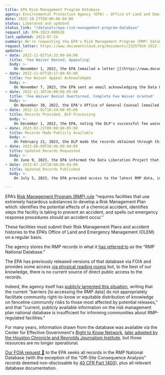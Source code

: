 ```yaml
---
title: EPA Risk Management Program Database
agency: Environmental Protection Agency (EPA) ▹ Office of Land and Emergency Management (OLEM)
date: 2022-10-27T00:00:00-04:00
status: Liberated and updated
status_link: "/datasets/epa-risk-management-program-database"
request_id: EPA-2023-000538
last_updated: 2023-07-24
summary: We're requesting the EPA's Risk Management Program (RMP) database, which contains risk management plans and accident histories submitted by "facilities that use extremely hazardous substances."
request_letter: https://www.documentcloud.org/documents/23257934-2022-10-27-epaolem-rmp-foia-request
updates:
- date: 2022-11-01T14:33:00-04:00
  title: 'Fee Waiver Denied, Appealing'
  body: >-
    On November 1, 2022, the EPA [emailed a letter 📄](https://www.documentcloud.org/documents/23258159-2022-11-01-epa-2023-000538-fee-waiver-denial-lette) denying the Data Liberation Project's request for a fee waiver, on the grounds that "[y]our justification did not detail the informative value of the requested records and what would be shared for an increased public understanding." The Data Liberation Project [submitted an appeal of this decision 📄](https://www.documentcloud.org/documents/23258160-2022-11-01-appeal-of-fee-waiver-denial), supplying additional detail on those questions, later the same day via email.
- date: 2022-11-07T10:17:00-05:00
  title: Fee Waiver Appeal Acknowledged
  body: >- 
    On November 7, 2022, the EPA sent an email acknowledging the Data Liberation Project's appeal of the agency's fee waiver denial and assigning EPA-2023-000670 as the appeal tracking number. "Your appeal is being assigned to an attorney in the Office of General Counsel for processing," according to the email.
- date: 2022-11-30T16:00:00-05:00
  title: 'Fee Waiver Denial Overturned, Complete Fee Waiver Granted'
  body: >-
    On November 30, 2022, the EPA's Office of General Counsel [emailed a letter 📄](https://www.documentcloud.org/documents/23322757-2022-11-30-appeal-determination-singer-vine-epa-2023-000538-fee-waiver-signed) overturning the agency's initial denial of a fee waiver for this request. "For the reasons set forth below, I have concluded that your appeal of your request for a complete waiver of fees should be and is granted," the letter states.
- date: 2022-12-01T16:34:00-05:00
  title: Records Provided, DLP Processing
  body: >-
    On December 1, 2022, the EPA, noting the DLP's successful fee waiver appeal, offered to mail a set of responsive records on a compact disc for free. The DLP agreed and has since received the CD, which it is examining, documenting, and processing for publication. For more details and opportunities to get involved, please see the DLP's [December 6, 2022 newsletter dispatch](https://buttondown.email/data-liberation-project/archive/dlp-dispatch-3/).
- date: 2023-02-21T09:00:00-05:00
  title: Records Made Publicly Available
  body: >-
    On February 21, 2023, the DLP made the records obtained through this FOIA request, as well as documentation and other resources, [available to the public](/datasets/epa-risk-management-program-database). 
- date: 2023-06-09T18:46:00-04:00
  title: Updated Records Requested
  body: >-
    On June 9, 2023, the EPA informed the Data Liberation Project that an updated version of the RMP database was available for request via FOIA. The DLP submitted a [📄 request for the new records](https://www.documentcloud.org/documents/23840360-2023-06-09-epaolem-rmp-update-foia-request-singer-vine) later that day. The EPA has assigned it the tracking number EPA-2023-004730.
- date: 2023-07-24T10:00:00-04:00
  title: Updated Records Published
  body: >-
    On July 5, 2023, the EPA provided access to the latest RMP data, in response to the DLP's June 2023 FOIA. On July 24, 2023, after processing the records and updating the documentation, the Data Liberation Project [published the updated records](/datasets/epa-risk-management-program-database).

---
```


EPA’s [Risk Management Program (RMP) rule](https://www.epa.gov/rmp/risk-management-program-rmp-rule-overview) “requires facilities that use extremely hazardous substances to develop a Risk Management Plan which: identifies the potential effects of a chemical accident, identifies steps the facility is taking to prevent an accident, and spells out emergency response procedures should an accident occur.”

These facilities must submit their Risk Management Plans and accident histories to the EPA’s Office of Land and Emergency Management (OLEM) on a regular basis.

The agency stores the RMP records in what it [has referred to](https://www.federalregister.gov/documents/2022/08/31/2022-18249/accidental-release-prevention-requirements-risk-management-programs-under-the-clean-air-act-safer) as the “RMP National Database.”

The EPA has previously released versions of that database via FOIA and provides some access [via physical reading rooms](https://www.epa.gov/rmp/federal-reading-rooms-risk-management-plans-rmp) but, to the best of our knowledge, there is no current source of direct public access to the records. 

Indeed, the agency itself has [publicly lamented this situation](https://www.federalregister.gov/documents/2022/08/31/2022-18249/accidental-release-prevention-requirements-risk-management-programs-under-the-clean-air-act-safer), writing that the current "barriers [to accessing the RMP data] do not appropriately facilitate community right-to-know or equitable distribution of knowledge on fenceline community risks to those most affected by potential releases," and that "current, publicly available information on the risk management plan national database is insufficient for informing communities about RMP-regulated facilities."

For many years, information drawn from the database was available via the Center for Effective Government's [Right to Know Network](https://web.archive.org/web/20150323052221/http://www.rtknet.org/db/rmp), [later adopted by the Houston Chronicle and Reynolds Journalism Institute](https://rjionline.org/news/houston-chronicle-rji-partner-to-keep-chemical-company-data-site-available-for-journalists/), but those resources are no longer operational.

[Our FOIA request 📄](https://www.documentcloud.org/documents/23257934-2022-10-27-epaolem-rmp-foia-request) to the EPA seeks all records in the RMP National Database (with the exception of the "Off-Site Consequence Analysis" records deemed non-disclosable by [40 CFR Part 1400](https://www.ecfr.gov/current/title-40/chapter-IV/subchapter-A/part-1400)), plus all relevant database documentation.
